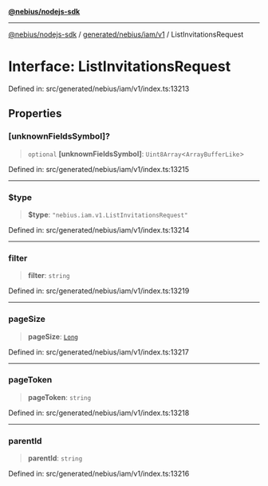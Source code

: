 [**@nebius/nodejs-sdk**](../../../../../README.md)

---

[@nebius/nodejs-sdk](../../../../../README.md) / [generated/nebius/iam/v1](../README.md) / ListInvitationsRequest

# Interface: ListInvitationsRequest

Defined in: src/generated/nebius/iam/v1/index.ts:13213

## Properties

### \[unknownFieldsSymbol\]?

> `optional` **\[unknownFieldsSymbol\]**: `Uint8Array`\<`ArrayBufferLike`\>

Defined in: src/generated/nebius/iam/v1/index.ts:13215

---

### $type

> **$type**: `"nebius.iam.v1.ListInvitationsRequest"`

Defined in: src/generated/nebius/iam/v1/index.ts:13214

---

### filter

> **filter**: `string`

Defined in: src/generated/nebius/iam/v1/index.ts:13219

---

### pageSize

> **pageSize**: [`Long`](../../../../../runtime/protos/core/classes/Long.md)

Defined in: src/generated/nebius/iam/v1/index.ts:13217

---

### pageToken

> **pageToken**: `string`

Defined in: src/generated/nebius/iam/v1/index.ts:13218

---

### parentId

> **parentId**: `string`

Defined in: src/generated/nebius/iam/v1/index.ts:13216
